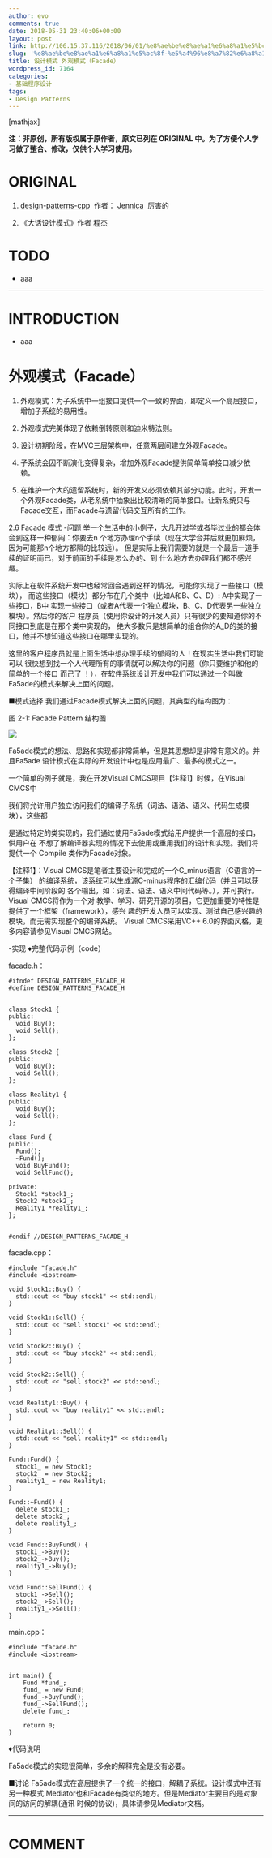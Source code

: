 ```yaml
---
author: evo
comments: true
date: 2018-05-31 23:40:06+00:00
layout: post
link: http://106.15.37.116/2018/06/01/%e8%ae%be%e8%ae%a1%e6%a8%a1%e5%bc%8f-%e5%a4%96%e8%a7%82%e6%a8%a1%e5%bc%8f%ef%bc%88facade%ef%bc%89/
slug: '%e8%ae%be%e8%ae%a1%e6%a8%a1%e5%bc%8f-%e5%a4%96%e8%a7%82%e6%a8%a1%e5%bc%8f%ef%bc%88facade%ef%bc%89'
title: 设计模式 外观模式（Facade）
wordpress_id: 7164
categories:
- 基础程序设计
tags:
- Design Patterns
---
```


<!-- more -->

[mathjax]

**注：非原创，所有版权属于原作者，原文已列在 ORIGINAL 中。为了方便个人学习做了整合、修改，仅供个人学习使用。**


# ORIGINAL





 	
  1. [design-patterns-cpp](https://github.com/yogykwan/design-patterns-cpp)  作者： [Jennica](http://jennica.space/)  厉害的

 	
  2. 《大话设计模式》作者 程杰




# TODO





 	
  * aaa





* * *





# INTRODUCTION





 	
  * aaa





# 外观模式（Facade）





 	
  1. 外观模式：为子系统中一组接口提供一个一致的界面，即定义一个高层接口，增加子系统的易用性。

 	
  2. 外观模式完美体现了依赖倒转原则和迪米特法则。

 	
  3. 设计初期阶段，在MVC三层架构中，任意两层间建立外观Facade。

 	
  4. 子系统会因不断演化变得复杂，增加外观Facade提供简单简单接口减少依赖。

 	
  5. 在维护一个大的遗留系统时，新的开发又必须依赖其部分功能。此时，开发一个外观Facade类，从老系统中抽象出比较清晰的简单接口。让新系统只与Facade交互，而Facade与遗留代码交互所有的工作。






2.6 Facade 模式
-问题
举一个生活中的小例子，大凡开过学或者毕过业的都会体会到这样一种郁闷：你要去n 个地方办理n个手续（现在大学合并后就更加麻烦，因为可能那n个地方都隔的比较远）。 但是实际上我们需要的就是一个最后一道手续的证明而已，对于前面的手续是怎么办的、到 什么地方去办理我们都不感兴趣。

实际上在软件系统开发中也经常回会遇到这样的情况，可能你实现了一些接口（模块）， 而这些接口（模块）都分布在几个类中（比如A和B、C、D）: A中实现了一些接口，B中 实现一些接口（或者A代表一个独立模块，B、C、D代表另一些独立模块）。然后你的客户 程序员（使用你设计的开发人员）只有很少的要知道你的不同接口到底是在那个类中实现的， 绝大多数只是想简单的组合你的A_D的类的接口，他并不想知道这些接口在哪里实现的。

这里的客户程序员就是上面生活中想办理手续的郁闷的人！在现实生活中我们可能可以 很快想到找一个人代理所有的事情就可以解决你的问题（你只要维护和他的简单的一个接口 而己了 ！），在软件系统设计开发中我们可以通过一个叫做Fa5ade的模式来解决上面的问题。

■模式选择
我们通过Facade模式解决上面的问题，其典型的结构图为：

图 2-1: Facade Pattern 结构图


![](http://106.15.37.116/wp-content/uploads/2018/06/img_5b10fe1b3f1e8.png)


Fa5ade模式的想法、思路和实现都非常简单，但是其思想却是非常有意义的。并且Fa5ade 设计模式在实际的开发设计中也是应用最广、最多的模式之一。

一个简单的例子就是，我在开发Visual CMCS项目【注释1】时候，在Visual CMCS中

我们将允许用户独立访问我们的编译子系统（词法、语法、语义、代码生成模块），这些都

是通过特定的类实现的，我们通过使用Fa5ade模式给用户提供一个高层的接口，供用户在 不想了解编译器实现的情况下去使用或重用我们的设计和实现。我们将提供一个 Compile 类作为Facade对象。

【注释1】：Visual CMCS是笔者主要设计和完成的一个C_minus语言（C语言的一个子集） 的编译系统，该系统可以生成源C-minus程序的汇编代码（并且可以获得编译中间阶段的 各个输出，如：词法、语法、语义中间代码等。），并可执行。Visual CMCS将作为一个对 教学、学习、研究开源的项目，它更加重要的特性是提供了一个框架（framework），感兴 趣的开发人员可以实现、测试自己感兴趣的模块，而无需实现整个的编译系统。 Visual CMCS采用VC++ 6.0的界面风格，更多内容请参见Visual CMCS网站。

-实现
♦完整代码示例（code）

facade.h：

    
    #ifndef DESIGN_PATTERNS_FACADE_H
    #define DESIGN_PATTERNS_FACADE_H
    
    
    class Stock1 {
    public:
      void Buy();
      void Sell();
    };
    
    class Stock2 {
    public:
      void Buy();
      void Sell();
    };
    
    class Reality1 {
    public:
      void Buy();
      void Sell();
    };
    
    class Fund {
    public:
      Fund();
      ~Fund();
      void BuyFund();
      void SellFund();
    
    private:
      Stock1 *stock1_;
      Stock2 *stock2_;
      Reality1 *reality1_;
    };
    
    
    #endif //DESIGN_PATTERNS_FACADE_H
    


facade.cpp：

    
    #include "facade.h"
    #include <iostream>
    
    void Stock1::Buy() {
      std::cout << "buy stock1" << std::endl;
    }
    
    void Stock1::Sell() {
      std::cout << "sell stock1" << std::endl;
    }
    
    void Stock2::Buy() {
      std::cout << "buy stock2" << std::endl;
    }
    
    void Stock2::Sell() {
      std::cout << "sell stock2" << std::endl;
    }
    
    void Reality1::Buy() {
      std::cout << "buy reality1" << std::endl;
    }
    
    void Reality1::Sell() {
      std::cout << "sell reality1" << std::endl;
    }
    
    Fund::Fund() {
      stock1_ = new Stock1;
      stock2_ = new Stock2;
      reality1_ = new Reality1;
    } 
    
    Fund::~Fund() {
      delete stock1_;
      delete stock2_;
      delete reality1_;
    }
    
    void Fund::BuyFund() {
      stock1_->Buy();
      stock2_->Buy();
      reality1_->Buy();
    }
    
    void Fund::SellFund() {
      stock1_->Sell();
      stock2_->Sell();
      reality1_->Sell();
    }
    


main.cpp：

    
    #include "facade.h"
    #include <iostream>
    
    
    int main() {
        Fund *fund_;
        fund_ = new Fund;
        fund_->BuyFund();
        fund_->SellFund();
        delete fund_;
    
        return 0;
    }


♦代码说明

Fa5ade模式的实现很简单，多余的解释完全是没有必要。

■讨论
Fa5ade模式在高层提供了一个统一的接口，解耦了系统。设计模式中还有另一种模式 Mediator也和Facade有类似的地方。但是Mediator主要目的是对象间的访问的解耦(通讯 时候的协议)，具体请参见Mediator文档。















* * *





# COMMENT



